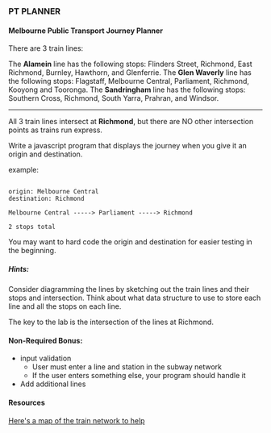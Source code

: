 ### PT PLANNER
#### Melbourne Public Transport Journey Planner

There are 3 train lines:

The **Alamein** line has the following stops: Flinders Street, Richmond, East Richmond, Burnley, Hawthorn, and Glenferrie.
The **Glen Waverly** line has the following stops: Flagstaff, Melbourne Central, Parliament, Richmond, Kooyong and Tooronga.
The **Sandringham** line has the following stops: Southern Cross, Richmond, South Yarra, Prahran, and Windsor.

---

All 3 train lines intersect at **Richmond**, but there are NO other intersection points as trains run express.

Write a javascript program that displays the journey when you give it an origin and destination.

example:

```

origin: Melbourne Central
destination: Richmond

Melbourne Central -----> Parliament -----> Richmond

2 stops total
```

You may want to hard code the origin and destination for easier testing in the beginning.

##### Hints:

Consider diagramming the lines by sketching out the train lines and their stops and intersection.
Think about what data structure to use to store each line and all the stops on each line.

The key to the lab is the intersection of the lines at Richmond.

#### Non-Required Bonus:

* input validation
  - User must enter a line and station in the subway network
  - If the user enters something else, your program should handle it
* Add additional lines


#### Resources
[Here's a map of the train network to help](https://drive.google.com/a/generalassemb.ly/file/d/0Bx09n7UgX2HyaGswNVNWd3B0bEE/view?usp=sharing)
